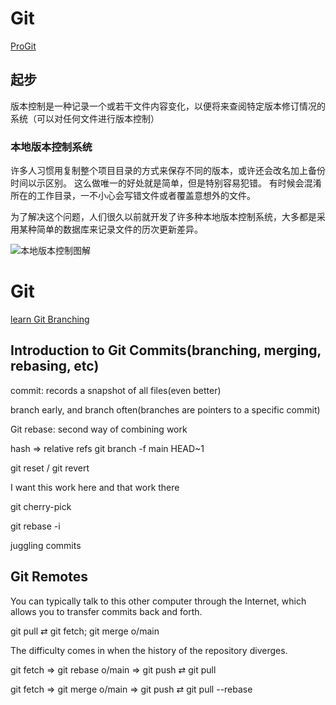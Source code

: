 # Git

[ProGit](https://git-scm.com/book/zh/v2)

## 起步

版本控制是一种记录一个或若干文件内容变化，以便将来查阅特定版本修订情况的系统（可以对任何文件进行版本控制）

### 本地版本控制系统

许多人习惯用复制整个项目目录的方式来保存不同的版本，或许还会改名加上备份时间以示区别。 这么做唯一的好处就是简单，但是特别容易犯错。 有时候会混淆所在的工作目录，一不小心会写错文件或者覆盖意想外的文件。

为了解决这个问题，人们很久以前就开发了许多种本地版本控制系统，大多都是采用某种简单的数据库来记录文件的历次更新差异。

![本地版本控制图解](https://git-scm.com/book/en/v2/images/local.png)





# Git

[learn Git Branching](https://learngitbranching.js.org/)

## Introduction to Git Commits(branching, merging, rebasing, etc)

commit: records a snapshot of all files(even better)

branch early, and branch often(branches are pointers to a specific commit)

Git rebase: second way of combining work

hash $\Rightarrow$ relative refs     git branch -f main HEAD~1

git reset / git revert

I want this work here and that work there

git cherry-pick

git rebase -i 

juggling commits



## Git Remotes

You can typically talk to this other computer through the Internet, which allows you to transfer commits back and forth.

git pull  $\rightleftarrows$ git fetch; git merge o/main

The difficulty comes in when the history of the repository diverges.

git fetch $\Rightarrow$ git rebase o/main $\Rightarrow$ git push      $\rightleftarrows$    git pull

git fetch $\Rightarrow$ git merge o/main $\Rightarrow$ git push	   $\rightleftarrows$    git pull --rebase


